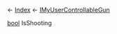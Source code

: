 ← [Index](Api-Index) ← [IMyUserControllableGun](Sandbox.ModAPI.Ingame.IMyUserControllableGun)

[bool](System.Boolean) IsShooting